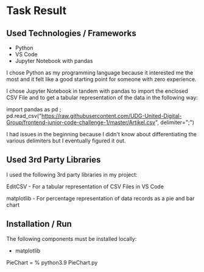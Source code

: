 # Task Result

## Used Technologies / Frameworks
* Python
* VS Code
* Jupyter Notebook with pandas

I chose Python as my programming language because it interested me the most and it felt like a good starting point for someone with zero experience.

I chose Jupyter Notebook in tandem with pandas to import the enclosed CSV File and to get a tabular representation of the data in the following way: 

import pandas as pd ; pd.read_csv("https://raw.githubusercontent.com/UDG-United-Digital-Group/frontend-junior-code-challenge-1/master/Artikel.csv", delimiter=";")

I had issues in the beginning because I didn't know about differentiating the various delimiters but I eventually figured it out.

## Used 3rd Party Libraries
I used the following 3rd party libraries in my project:

EditCSV - For a tabular representation of CSV Files in VS Code

matplotlib - For percentage representation of data records as a pie and bar chart

## Installation / Run
The following components must be installed locally:

* matplotlib

PieChart = % python3.9 PieChart.py
